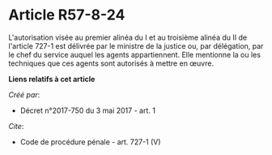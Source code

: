 # Article R57-8-24

L'autorisation visée au premier alinéa du I et au troisième alinéa du II de l'article 727-1 est délivrée par le ministre de
la justice ou, par délégation, par le chef du service auquel les agents appartiennent. Elle mentionne la ou les techniques
que ces agents sont autorisés à mettre en œuvre.

**Liens relatifs à cet article**

_Créé par_:

  - Décret n°2017-750 du 3 mai 2017 - art. 1

_Cite_:

  - Code de procédure pénale - art. 727-1 (V)
